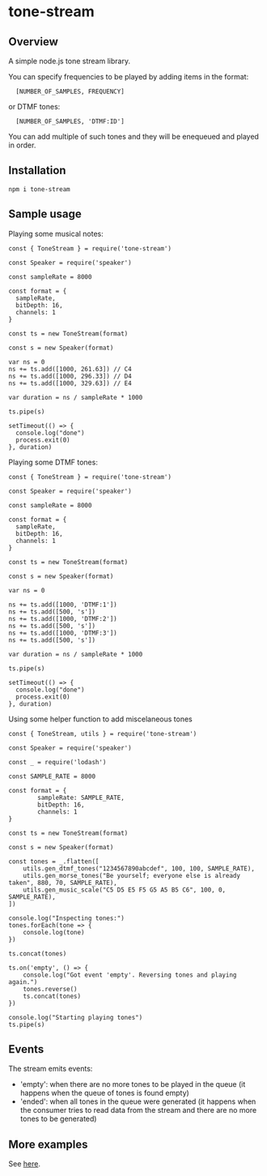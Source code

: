 # tone-stream

## Overview

A simple node.js tone stream library.

You can specify frequencies to be played by adding items in the format:
```
  [NUMBER_OF_SAMPLES, FREQUENCY]
```
or DTMF tones:
```
  [NUMBER_OF_SAMPLES, 'DTMF:ID']
```
You can add multiple of such tones and they will be enequeued and played in order.

## Installation
```
npm i tone-stream
```

## Sample usage

Playing some musical notes:

```
const { ToneStream } = require('tone-stream')

const Speaker = require('speaker')

const sampleRate = 8000

const format = {
  sampleRate,
  bitDepth: 16,
  channels: 1
}

const ts = new ToneStream(format)

const s = new Speaker(format)

var ns = 0
ns += ts.add([1000, 261.63]) // C4
ns += ts.add([1000, 296.33]) // D4
ns += ts.add([1000, 329.63]) // E4

var duration = ns / sampleRate * 1000

ts.pipe(s)

setTimeout(() => {
  console.log("done")
  process.exit(0)
}, duration)

```

Playing some DTMF tones:

```
const { ToneStream } = require('tone-stream')

const Speaker = require('speaker')

const sampleRate = 8000

const format = {
  sampleRate,
  bitDepth: 16,
  channels: 1
}

const ts = new ToneStream(format)

const s = new Speaker(format)

var ns = 0

ns += ts.add([1000, 'DTMF:1'])
ns += ts.add([500, 's'])
ns += ts.add([1000, 'DTMF:2'])
ns += ts.add([500, 's'])
ns += ts.add([1000, 'DTMF:3'])
ns += ts.add([500, 's'])

var duration = ns / sampleRate * 1000

ts.pipe(s)

setTimeout(() => {
  console.log("done")
  process.exit(0)
}, duration)

```

Using some helper function to add miscelaneous tones
```
const { ToneStream, utils } = require('tone-stream')

const Speaker = require('speaker')

const _ = require('lodash')

const SAMPLE_RATE = 8000

const format = {
        sampleRate: SAMPLE_RATE,
        bitDepth: 16,
        channels: 1
}

const ts = new ToneStream(format)

const s = new Speaker(format)

const tones = _.flatten([
    utils.gen_dtmf_tones("1234567890abcdef", 100, 100, SAMPLE_RATE),
    utils.gen_morse_tones("Be yourself; everyone else is already taken", 880, 70, SAMPLE_RATE),
    utils.gen_music_scale("C5 D5 E5 F5 G5 A5 B5 C6", 100, 0, SAMPLE_RATE),
])

console.log("Inspecting tones:")
tones.forEach(tone => {
    console.log(tone)
})

ts.concat(tones)

ts.on('empty', () => {
    console.log("Got event 'empty'. Reversing tones and playing again.")
    tones.reverse()
    ts.concat(tones)
})

console.log("Starting playing tones")
ts.pipe(s)

```
## Events

The stream emits events:
  - 'empty': when there are no more tones to be played in the queue (it happens when the queue of tones is found empty)
  - 'ended': when all tones in the queue were generated (it happens when the consumer tries to read data from the stream and there are no more tones to be generated)

## More examples

See [here](https://github.com/MayamaTakeshi/tone-stream/tree/master/examples).
